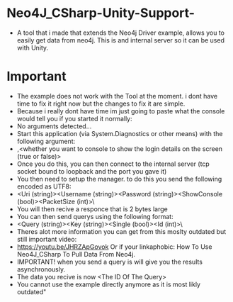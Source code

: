 # Neo4J_CSharp-Unity-Support-
* A tool that i made that extends the Neo4j Driver example, allows you to easily get data from neo4j. This is and internal server so it can be used with Unity.
# Important
* The example does not work with the Tool at the moment. i dont have time to fix it right now but the changes to fix it are simple.
* Because i really dont have time im just going to paste what the console would tell you if you started it normally:
* No arguments detected...
* Start this application (via System.Diagnostics or other means) with the following argument:
*  <port number>,<whether you want to console to show the login details on the screen (true or false)>
* Once you do this, you can then connect to the internal server (tcp socket bound to loopback and the port you gave it)
* You then need to setup the manager. to do this you send the following encoded as UTF8:
*  <Uri (string)>\<Username (string)>\<Password (string)>\<ShowConsole (bool)>\<PacketSize (int)>\
* You will then recive a responce that is 2 bytes large
* You can then send querys using the following format:
*  <Query (string)>\<Key (string)>\<Single (bool)>\<Id (int)>\
* Theres alot more information you can get from this moslty outdated but still important video:
* https://youtu.be/JHRZApGovok Or if your linkaphobic: How To Use Neo4J_CSharp To Pull Data From Neo4j.
* IMPORTANT! when you send a query is will give you the results asynchronously.
* The data you recive is now <The Data>\<The ID Of The Query>
* You cannot use the example directly anymore as it is most likly outdated"
